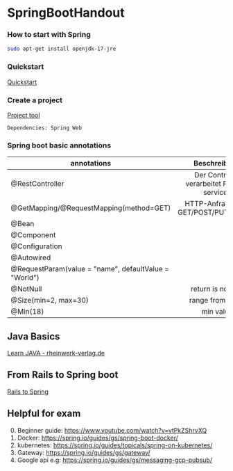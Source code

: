 # SpringBootHandout

### How to start with Spring


```bash
sudo apt-get install openjdk-17-jre 
```

### Quickstart
[Quickstart](https://spring.io/quickstart)

### Create a project
[Project tool](https://start.spring.io/)

	Dependencies: Spring Web
	
### Spring boot basic annotations

| annotations   					| Beschreibung  | 
| ------------- 					|:-------------:|
| @RestController    					|Der Controller verarbeitet RESTful services	| 
| @GetMapping/@RequestMapping(method=GET) 		|HTTP-Anfragen z.B GET/POST/PUT/DELETE		|  
| @Bean 						|     						|   
| @Component						|     						|   
| @Configuration					|     						|   
| @Autowired						|     						|
| @RequestParam(value = "name", defaultValue = "World")	|     						| 
| @NotNull						|  return is not null   			| 
| @Size(min=2, max=30)					|  range from x to y   				| 
| @Min(18)						|  min value    				| 

## Java Basics

[Learn JAVA - rheinwerk-verlag.de](http://openbook.rheinwerk-verlag.de/javainsel/)

## From Rails to Spring boot

[Rails to Spring](https://github.com/lidimayra/from-rails-to-spring-boot)

## Helpful for exam
0. Beginner guide: https://www.youtube.com/watch?v=vtPkZShrvXQ
1. Docker: https://spring.io/guides/gs/spring-boot-docker/
2. kubernetes: https://spring.io/guides/topicals/spring-on-kubernetes/
3. Gateway: https://spring.io/guides/gs/gateway/
4. Google api e.g: https://spring.io/guides/gs/messaging-gcp-pubsub/
